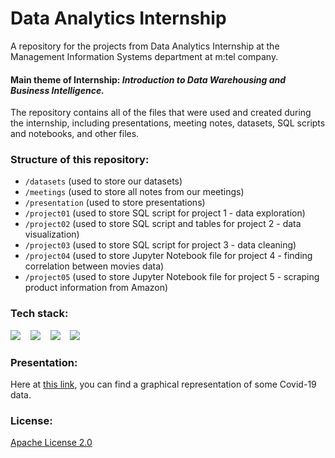 # Data Analytics Internship
A repository for the projects from Data Analytics Internship at the Management Information Systems department at m:tel company.

#### Main theme of Internship: *Introduction to Data Warehousing and Business Intelligence.*


The repository contains all of the files that were used and created during the internship, including presentations, meeting notes, datasets, SQL scripts and notebooks, and other files.

### Structure of this repository:
- `/datasets` 	(used to store our datasets)
- `/meetings` 	(used to store all notes from our meetings)
- `/presentation`	(used to store presentations)
- `/project01` 	(used to store SQL script for project 1 - data exploration)
- `/project02`  (used to store SQL script and tables for project 2 - data visualization)
- `/project03` 	(used to store SQL script for project 3 - data cleaning)
- `/project04`  (used to store Jupyter Notebook file for project 4 - finding correlation between movies data)
- `/project05`  (used to store Jupyter Notebook file for project 5 - scraping product information from Amazon)

### Tech stack:
<p>
  <img src="https://img.shields.io/badge/Made%20with-Oracle-ff0000?style=for-the-badge&logo=Oracle"/>&nbsp;&nbsp;&nbsp;
  <img src="https://img.shields.io/badge/Made%20with-Tableau-1c4481?style=for-the-badge&logo=Tableau"/>&nbsp;&nbsp;&nbsp;
  <img src="https://img.shields.io/badge/Made%20with-Jupyter-orange?style=for-the-badge&logo=Jupyter"/>&nbsp;&nbsp;&nbsp;
  <img src="https://img.shields.io/badge/Made%20with-Python-1f425f?style=for-the-badge&logo=Python"/>&nbsp;&nbsp;&nbsp;
</p>


### Presentation:
Here at [this link](https://public.tableau.com/views/covid_dashboard_p2/Dashboard1?:language=en-GB&publish=yes&:display_count=n&:origin=viz_share_link), you can find a graphical representation of some Covid-19 data.

### License:
[Apache License 2.0](https://github.com/vladocodes/data-analytics-internship/blob/main/LICENSE)
